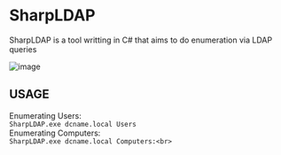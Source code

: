 # SharpLDAP
SharpLDAP is a tool writting in C# that aims to do enumeration via LDAP queries

![image](https://user-images.githubusercontent.com/48562581/202061112-e176ce22-894f-43bb-a049-98b39ac648c4.png)

## USAGE

Enumerating Users:<br>
``
SharpLDAP.exe dcname.local Users
``
<br>
Enumerating Computers:<br>
``
SharpLDAP.exe dcname.local Computers:<br>
``
